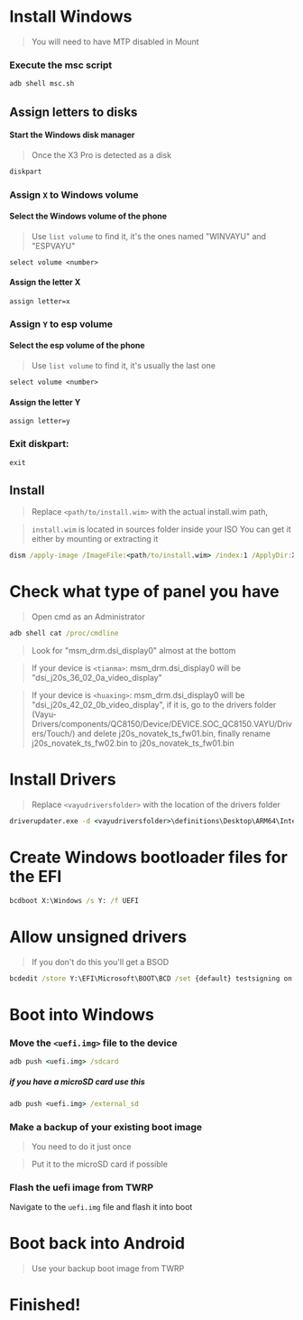 # Install Windows
> You will need to have MTP disabled in Mount

### Execute the msc script

```cmd
adb shell msc.sh
```

  

## Assign letters to disks
  

#### Start the Windows disk manager

> Once the X3 Pro is detected as a disk

```cmd
diskpart
```


### Assign `X` to Windows volume

#### Select the Windows volume of the phone
> Use `list volume` to find it, it's the ones named "WINVAYU" and "ESPVAYU"

```diskpart
select volume <number>
```

#### Assign the letter X
```diskpart
assign letter=x
```

### Assign `Y` to esp volume

#### Select the esp volume of the phone
> Use `list volume` to find it, it's usually the last one

```diskpart
select volume <number>
```

#### Assign the letter Y

```diskpart
assign letter=y
```

### Exit diskpart:
```diskpart
exit
```

  
  

## Install

> Replace `<path/to/install.wim>` with the actual install.wim path,

> `install.wim` is located in sources folder inside your ISO
> You can get it either by mounting or extracting it

```cmd
dism /apply-image /ImageFile:<path/to/install.wim> /index:1 /ApplyDir:X:\
```

# Check what type of panel you have

> Open cmd as an Administrator

```cmd
adb shell cat /proc/cmdline
```
> Look for "msm_drm.dsi_display0" almost at the bottom

> If your device is `<tianma>`: msm_drm.dsi_display0 will be "dsi_j20s_36_02_0a_video_display"

> If your device is `<huaxing>`: msm_drm.dsi_display0 will be "dsi_j20s_42_02_0b_video_display", if it is, go to the drivers folder (Vayu-Drivers/components/QC8150/Device/DEVICE.SOC_QC8150.VAYU/Drivers/Touch/) and delete j20s_novatek_ts_fw01.bin, finally rename j20s_novatek_ts_fw02.bin to j20s_novatek_ts_fw01.bin

# Install Drivers

> Replace `<vayudriversfolder>` with the location of the drivers folder

```cmd
driverupdater.exe -d <vayudriversfolder>\definitions\Desktop\ARM64\Internal\vayu.txt -r <vayudriversfolder> -p X:
```

  

# Create Windows bootloader files for the EFI

```cmd
bcdboot X:\Windows /s Y: /f UEFI
```

  
  

# Allow unsigned drivers

> If you don't do this you'll get a BSOD

```cmd
bcdedit /store Y:\EFI\Microsoft\BOOT\BCD /set {default} testsigning on
```

# Boot into Windows

### Move the `<uefi.img>` file to the device

```cmd
adb push <uefi.img> /sdcard
```

##### if you have a microSD card use this

```cmd
adb push <uefi.img> /external_sd
```


### Make a backup of your existing boot image
> You need to do it just once

> Put it to the microSD card if possible


### Flash the uefi image from TWRP
Navigate to the `uefi.img` file and flash it into boot

# Boot back into Android
> Use your backup boot image from TWRP

# Finished!
